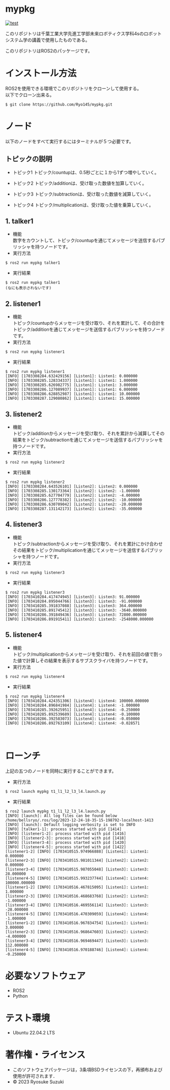# mypkg  
[![test](https://github.com/Ryo145/mypkg/actions/workflows/test1.yml/badge.svg)](https://github.com/Ryo145/mypkg/actions/workflows/test1.yml)

このリポジトリは千葉工業大学先進工学部未来ロボティクス学科4sのロボットシステム学の講義で使用したものである。  

このリポジトリはROS2のパッケージです。

# インストール方法
ROS2を使用できる環境でこのリポジトリをクローンして使用する。  
以下でクローン出来る。

```
$ git clone https://github.com/Ryo145/mypkg.git
```

# ノード

以下のノードをすべて実行するにはターミナルが５つ必要です。

## トピックの説明

   * トピック1
   トピック/countupは、0.5秒ごとに１から1ずつ増やしていく。
   
   * トピック2
   トピック/additionは、受け取った数値を加算していく。

   * トピック3
   トピック/subtractionは、受け取った数値を減算していく。

   * トピック4 
   トピック/multiplicationは、受け取った値を乗算していく。
   
## 1. talker1
   * 機能  
   数字をカウントして、トピック/countupを通じてメッセージを送信するパブリッシャを持つノードです。
   * 実行方法
   
   ```
   $ ros2 run mypkg talker1
   ```
   
   * 実行結果

   ```
   $ ros2 run mypkg talker1
   (なにも表示されないです)
   ```

## 2. listener1
   * 機能  
   トピック/countupからメッセージを受け取り、それを累計して、その合計をトピック/additionを通じてメッセージを送信するパブリッシャを持つノードです。
   * 実行方法

   ```
   $ ros2 run mypkg listener1
   ```

   * 実行結果
   
   ```
   $ ros2 run mypkg listener1
   [INFO] [1703308284.632429156] [Listen1]: Listen1: 0.000000
   [INFO] [1703308285.128334337] [Listen1]: Listen1: 1.000000
   [INFO] [1703308285.626982775] [Listen1]: Listen1: 3.000000
   [INFO] [1703308286.127089937] [Listen1]: Listen1: 6.000000
   [INFO] [1703308286.628852987] [Listen1]: Listen1: 10.000000
   [INFO] [1703308287.129080862] [Listen1]: Listen1: 15.000000
   ```

## 3. listener2
   * 機能  
   トピック/additionからメッセージを受け取り、それを累計から減算してその結果をトピック/subtractionを通じてメッセージを送信するパブリッシャを持つノードです。
   * 実行方法

   ```
   $ ros2 run mypkg listener2
   ```

   * 実行結果
   
   ```
   $ ros2 run mypkg listener2
   [INFO] [1703308284.643526101] [Listen2]: Listen2: 0.000000
   [INFO] [1703308285.130173364] [Listen2]: Listen2: -1.000000
   [INFO] [1703308285.627704779] [Listen2]: Listen2: -4.000000
   [INFO] [1703308286.127778382] [Listen2]: Listen2: -10.000000
   [INFO] [1703308286.630709042] [Listen2]: Listen2: -20.000000
   [INFO] [1703308287.131142173] [Listen2]: Listen2: -35.000000
   ```

## 4. listener3
   * 機能  
   トピック/subtractionからメッセージを受け取り、それを累計にかけ合わせその結果をトピック/multiplicationを通じてメッセージを送信するパブリッシャを持つノードです。
   * 実行方法

   ```
   $ ros2 run mypkg listener3
   ```

   * 実行結果
   
   ```
   $ ros2 run mypkg listener3
   [INFO] [1703410284.417474945] [Listen3]: Listen3: 91.000000
   [INFO] [1703410284.895044766] [Listen3]: Listen3: -91.000000
   [INFO] [1703410285.391837088] [Listen3]: Listen3: 364.000000
   [INFO] [1703410285.891745412] [Listen3]: Listen3: -3640.000000
   [INFO] [1703410286.391849436] [Listen3]: Listen3: 72800.000000
   [INFO] [1703410286.891915411] [Listen3]: Listen3: -2548000.000000
   ```

## 5. listener4
   * 機能  
   トピック/multiplicationからメッセージを受け取り、それを前回の値で割った値で計算しその結果を表示するサブスクライバを持つノードです。
   * 実行方法

   ```
   $ ros2 run mypkg listener4
   ```

   * 実行結果
   
   ```
   $ ros2 run mypkg listener4
   [INFO] [1703410284.424351306] [Listen4]: Listen4: 100000.000000
   [INFO] [1703410284.896841984] [Listen4]: Listen4: -1.000000
   [INFO] [1703410285.392625951] [Listen4]: Listen4: -0.250000
   [INFO] [1703410285.892539689] [Listen4]: Listen4: -0.100000
   [INFO] [1703410286.392583073] [Listen4]: Listen4: -0.050000
   [INFO] [1703410286.892763109] [Listen4]: Listen4: -0.028571
   ```
　
# ローンチ
   上記の五つのノードを同時に実行することができます。
   * 実行方法
   
   ```
   $ ros2 launch mypkg t1_l1_l2_l3_l4.launch.py
   ```

   * 実行結果
   
   ```
   $ ros2 launch mypkg t1_l1_l2_l3_l4.launch.py
   [INFO] [launch]: All log files can be found below /home/bellsryo/.ros/log/2023-12-24-18-35-15-198792-localhost-1413
   [INFO] [launch]: Default logging verbosity is set to INFO
   [INFO] [talker1-1]: process started with pid [1414]
   [INFO] [listener1-2]: process started with pid [1416]
   [INFO] [listener2-3]: process started with pid [1418]
   [INFO] [listener3-4]: process started with pid [1420]
   [INFO] [listener4-5]: process started with pid [1422]
   [listener1-2] [INFO] [1703410515.974966888] [Listen1]: Listen1: 0.000000
   [listener2-3] [INFO] [1703410515.981011344] [Listen2]: Listen2: 0.000000
   [listener3-4] [INFO] [1703410515.987055048] [Listen3]: Listen3: 28.000000
   [listener4-5] [INFO] [1703410515.993237744] [Listen4]: Listen4: 100000.000000
   [listener1-2] [INFO] [1703410516.467815095] [Listen1]: Listen1: 1.000000
   [listener2-3] [INFO] [1703410516.468683768] [Listen2]: Listen2: -1.000000
   [listener3-4] [INFO] [1703410516.469556114] [Listen3]: Listen3: -28.000000
   [listener4-5] [INFO] [1703410516.470309059] [Listen4]: Listen4: -1.000000
   [listener1-2] [INFO] [1703410516.967834754] [Listen1]: Listen1: 3.000000
   [listener2-3] [INFO] [1703410516.968647603] [Listen2]: Listen2: -4.000000
   [listener3-4] [INFO] [1703410516.969469447] [Listen3]: Listen3: 112.000000
   [listener4-5] [INFO] [1703410516.970188746] [Listen4]: Listen4: -0.250000
   ```

# 必要なソフトウェア
* ROS2  
* Python
 
# テスト環境
* Ubuntu 22.04.2 LTS

# 著作権・ライセンス
* このソフトウェアパッケージは，3条項BSDライセンスの下，再頒布および使用が許可されます． 
* © 2023 Ryosuke Suzuki
